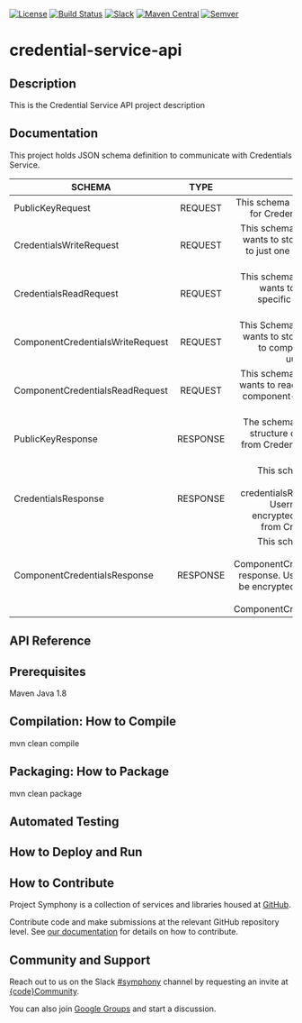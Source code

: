 [![License](https://img.shields.io/badge/License-EPL%201.0-red.svg)](https://opensource.org/licenses/EPL-1.0)
[![Build Status](https://travis-ci.org/dellemc-symphony/credential-service-api.svg?branch=master)](https://travis-ci.org/dellemc-symphony/credential-service-api)
[![Slack](http://community.codedellemc.com/badge.svg)](https://codecommunity.slack.com/messages/symphony)
[![Maven Central](https://maven-badges.herokuapp.com/maven-central/com.dell.cpsd/credential-service-api/badge.svg)](https://maven-badges.herokuapp.com/maven-central/com.dell.cpsd/credential-service-api)
[![Semver](http://img.shields.io/SemVer/2.0.0.png)](http://semver.org/spec/v2.0.0.html)

# credential-service-api
## Description

This is the Credential Service API  project description
## Documentation

This project holds JSON schema definition to communicate with Credentials Service. 

| SCHEMA      | TYPE    | DESCRIPTION  |
| ---------   | :------:| ------------:|
| PublicKeyRequest | REQUEST |This schema will be used to request for Credential Service public key |
| CredentialsWriteRequest | REQUEST | This schema will be used if a client wants to store credentials specific to just one single UUID(credential UUID) |
| CredentialsReadRequest | REQUEST | This schema will be used if a client wants to read credentials for a specific single UUID credential UUID |
| ComponentCredentialsWriteRequest | REQUEST | This Schema will be used if a client wants to store credentials specific to component-uuid/endpoint- uuids & Credential UUID |
| ComponentCredentialsReadRequest | REQUEST | This schema will be used if a client wants to read credentials based on component-uuid/endpoint-uuid & credential uuid | 
| PublicKeyResponse| RESPONSE |The schema represents the object structure of PublicKey Response from Credential service in Base 64 string format |
| CredentialsResponse | RESPONSE | This schema represents object structure for credentialsReadRequest response. Username/Password will be encrypted with public key string from CredentialsReadRequest |
| ComponentCredentialsResponse | RESPONSE |This schema represents object structure for ComponentCredentialsReadRequest response. Username/Password will be encrypted with public key string from ComponentCredentialsReadRequest |

## API Reference
## Prerequisites
Maven
Java 1.8
## Compilation: How to Compile
mvn clean compile
## Packaging: How to Package
mvn clean package
## Automated Testing
## How to Deploy and Run
## How to Contribute

Project Symphony is a collection of services and libraries housed at [GitHub][github].

Contribute code and make submissions at the relevant GitHub repository level. See [our documentation][contributing] for details on how to contribute.

## Community and Support

Reach out to us on the Slack [#symphony][slack] channel by requesting an invite at [{code}Community][codecommunity].

You can also join [Google Groups][googlegroups] and start a discussion.

[slack]: https://codecommunity.slack.com/messages/symphony

[googlegroups]: https://groups.google.com/forum/#!forum/dellemc-symphony

[codecommunity]: http://community.codedellemc.com/
[contributing]: http://dellemc-symphony.readthedocs.io/en/latest/contributingtosymphony.html
[github]: https://github.com/dellemc-symphony
[documentation]: https://dellemc-symphony.readthedocs.io/en/latest/

